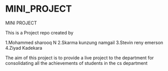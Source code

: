 # MINI_PROJECT
MINI PROJECT

This is a Project repo created by

1.Mohammed sharooq N
2.Skarma kunzung namgail
3.Stevin reny emerson
4.Ziyad Kadekara

The aim of this project is to provide a live project to the department for consolidating all the achievements of students in the cs department 
